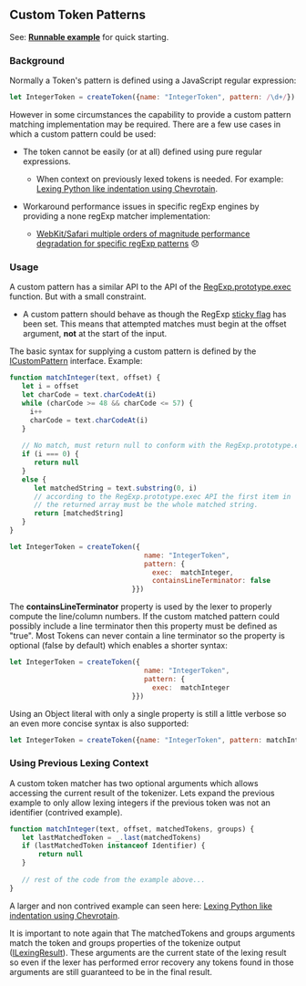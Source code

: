 ## Custom Token Patterns

See: [**Runnable example**](../examples/lexer/custom_patterns/custom_patterns.js) for quick starting.

### Background
Normally a Token's pattern is defined using a JavaScript regular expression:

```JavaScript
let IntegerToken = createToken({name: "IntegerToken", pattern: /\d+/})
```
 
However in some circumstances the capability to provide a custom pattern matching implementation may be required.
There are a few use cases in which a custom pattern could be used:

* The token cannot be easily (or at all) defined using pure regular expressions.
  - When context on previously lexed tokens is needed.
    For example: [Lexing Python like indentation using Chevrotain](../examples/lexer/python_indentation/python_indentation.js). 

* Workaround performance issues in specific regExp engines by providing a none regExp matcher implementation:
  - [WebKit/Safari multiple orders of magnitude performance degradation for specific regExp patterns](https://bugs.webkit.org/show_bug.cgi?id=152578) 😞 
 

### Usage
A custom pattern has a similar API to the API of the [RegExp.prototype.exec](https://developer.mozilla.org/en-US/docs/Web/JavaScript/Reference/Global_Objects/RegExp/exec)
function. But with a small constraint.

* A custom pattern should behave as though the RegExp [sticky flag](https://developer.mozilla.org/en-US/docs/Web/JavaScript/Reference/Global_Objects/RegExp/sticky) has been set.
  This means that attempted matches must begin at the offset argument, **not** at the start of the input.    

The basic syntax for supplying a custom pattern is defined by the [ICustomPattern](http://sap.github.io/chevrotain/documentation/0_28_3/interfaces/_chevrotain_d_.icustompattern.html) interface.
Example:

```JavaScript
function matchInteger(text, offset) {
   let i = offset
   let charCode = text.charCodeAt(i)
   while (charCode >= 48 && charCode <= 57) {
     i++
     charCode = text.charCodeAt(i)
   }
   
   // No match, must return null to conform with the RegExp.prototype.exec signature
   if (i === 0) {
      return null
   }
   else {
      let matchedString = text.substring(0, i)
      // according to the RegExp.prototype.exec API the first item in 
      // the returned array must be the whole matched string.
      return [matchedString]
   }
}

let IntegerToken = createToken({
                                 name: "IntegerToken",
                                 pattern: {
                                   exec:  matchInteger,
                                   containsLineTerminator: false
                              }})
```

The **containsLineTerminator** property is used by the lexer to properly compute the line/column numbers.
If the custom matched pattern could possibly include a line terminator then this property must be defined as "true".
Most Tokens can never contain a line terminator so the property is optional (false by default) which enables a shorter syntax:

```JavaScript
let IntegerToken = createToken({
                                 name: "IntegerToken",
                                 pattern: {
                                   exec:  matchInteger
                              }})
```

Using an Object literal with only a single property is still a little verbose so an even more concise syntax is also supported:
```JavaScript
let IntegerToken = createToken({name: "IntegerToken", pattern: matchInteger})
```

### Using Previous Lexing Context
A custom token matcher has two optional arguments which allows accessing the current result of the tokenizer.
Lets expand the previous example to only allow lexing integers if the previous token was not an identifier (contrived example).

```JavaScript
function matchInteger(text, offset, matchedTokens, groups) {
   let lastMatchedToken = _.last(matchedTokens)
   if (lastMatchedToken instanceof Identifier) {
       return null
   }
       
   // rest of the code from the example above...
} 
```

A larger and non contrived example can seen here: [Lexing Python like indentation using Chevrotain](../examples/lexer/python_indentation/python_indentation.js).

It is important to note again that The matchedTokens and groups arguments match the token and groups properties of the tokenize output ([ILexingResult](http://sap.github.io/chevrotain/documentation/0_28_3/interfaces/_chevrotain_d_.ilexingresult.html)).
These arguments are the current state of the lexing result so even if the lexer has performed error recovery any tokens found
in those arguments are still guaranteed to be in the final result.
